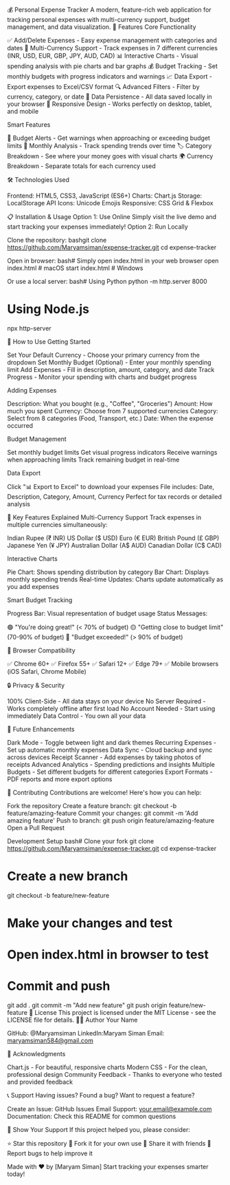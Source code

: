 💰 Personal Expense Tracker
A modern, feature-rich web application for tracking personal expenses with multi-currency support, budget management, and data visualization.
🌟 Features
Core Functionality

✅ Add/Delete Expenses - Easy expense management with categories and dates
💱 Multi-Currency Support - Track expenses in 7 different currencies (INR, USD, EUR, GBP, JPY, AUD, CAD)
📊 Interactive Charts - Visual spending analysis with pie charts and bar graphs
💰 Budget Tracking - Set monthly budgets with progress indicators and warnings
📈 Data Export - Export expenses to Excel/CSV format
🔍 Advanced Filters - Filter by currency, category, or date
💾 Data Persistence - All data saved locally in your browser
📱 Responsive Design - Works perfectly on desktop, tablet, and mobile

Smart Features

🎯 Budget Alerts - Get warnings when approaching or exceeding budget limits
📅 Monthly Analysis - Track spending trends over time
🏷️ Category Breakdown - See where your money goes with visual charts
🌍 Currency Breakdown - Separate totals for each currency used

🛠️ Technologies Used

Frontend: HTML5, CSS3, JavaScript (ES6+)
Charts: Chart.js
Storage: LocalStorage API
Icons: Unicode Emojis
Responsive: CSS Grid & Flexbox

📋 Installation & Usage
Option 1: Use Online
Simply visit the live demo and start tracking your expenses immediately!
Option 2: Run Locally

Clone the repository:
bashgit clone https://github.com/Maryamsiman/expense-tracker.git
cd expense-tracker

Open in browser:
bash# Simply open index.html in your web browser
open index.html  # macOS
start index.html # Windows

Or use a local server:
bash# Using Python
python -m http.server 8000

# Using Node.js
npx http-server


🎯 How to Use
Getting Started

Set Your Default Currency - Choose your primary currency from the dropdown
Set Monthly Budget (Optional) - Enter your monthly spending limit
Add Expenses - Fill in description, amount, category, and date
Track Progress - Monitor your spending with charts and budget progress

Adding Expenses

Description: What you bought (e.g., "Coffee", "Groceries")
Amount: How much you spent
Currency: Choose from 7 supported currencies
Category: Select from 8 categories (Food, Transport, etc.)
Date: When the expense occurred

Budget Management

Set monthly budget limits
Get visual progress indicators
Receive warnings when approaching limits
Track remaining budget in real-time

Data Export

Click "📊 Export to Excel" to download your expenses
File includes: Date, Description, Category, Amount, Currency
Perfect for tax records or detailed analysis

🌟 Key Features Explained
Multi-Currency Support
Track expenses in multiple currencies simultaneously:

Indian Rupee (₹ INR)
US Dollar ($ USD)
Euro (€ EUR)
British Pound (£ GBP)
Japanese Yen (¥ JPY)
Australian Dollar (A$ AUD)
Canadian Dollar (C$ CAD)

Interactive Charts

Pie Chart: Shows spending distribution by category
Bar Chart: Displays monthly spending trends
Real-time Updates: Charts update automatically as you add expenses

Smart Budget Tracking

Progress Bar: Visual representation of budget usage
Status Messages:

🟢 "You're doing great!" (< 70% of budget)
🟡 "Getting close to budget limit" (70-90% of budget)
🔴 "Budget exceeded!" (> 90% of budget)



📱 Browser Compatibility

✅ Chrome 60+
✅ Firefox 55+
✅ Safari 12+
✅ Edge 79+
✅ Mobile browsers (iOS Safari, Chrome Mobile)

🔒 Privacy & Security

100% Client-Side - All data stays on your device
No Server Required - Works completely offline after first load
No Account Needed - Start using immediately
Data Control - You own all your data

🚀 Future Enhancements

 Dark Mode - Toggle between light and dark themes
 Recurring Expenses - Set up automatic monthly expenses
 Data Sync - Cloud backup and sync across devices
 Receipt Scanner - Add expenses by taking photos of receipts
 Advanced Analytics - Spending predictions and insights
 Multiple Budgets - Set different budgets for different categories
 Export Formats - PDF reports and more export options

🤝 Contributing
Contributions are welcome! Here's how you can help:

Fork the repository
Create a feature branch: git checkout -b feature/amazing-feature
Commit your changes: git commit -m 'Add amazing feature'
Push to branch: git push origin feature/amazing-feature
Open a Pull Request

Development Setup
bash# Clone your fork
git clone https://github.com/Maryamsiman/expense-tracker.git
cd expense-tracker

# Create a new branch
git checkout -b feature/new-feature

# Make your changes and test
# Open index.html in browser to test

# Commit and push
git add .
git commit -m "Add new feature"
git push origin feature/new-feature
📄 License
This project is licensed under the MIT License - see the LICENSE file for details.
👨‍💻 Author
Your Name

GitHub: @Maryamsiman
LinkedIn:Maryam Siman
Email: maryamsiman584@gmail.com

🙏 Acknowledgments

Chart.js - For beautiful, responsive charts
Modern CSS - For the clean, professional design
Community Feedback - Thanks to everyone who tested and provided feedback

📞 Support
Having issues? Found a bug? Want to request a feature?

Create an Issue: GitHub Issues
Email Support: your.email@example.com
Documentation: Check this README for common questions

🎉 Show Your Support
If this project helped you, please consider:

⭐ Star this repository
🍴 Fork it for your own use
📢 Share it with friends
🐛 Report bugs to help improve it


Made with ❤️ by [Maryam Siman]
Start tracking your expenses smarter today!
